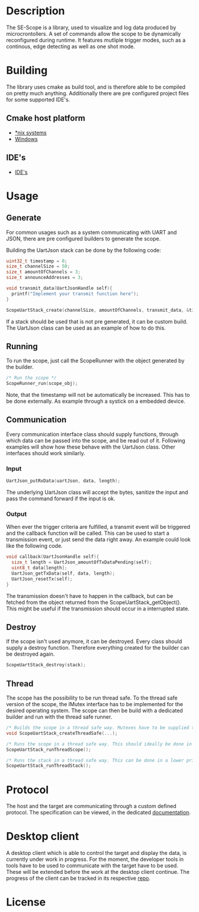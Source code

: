 # Description
The SE-Scope is a library, used to visualize and log data produced by microcrontollers. 
A set of commands allow the scope to be dynamically reconfigured during runtime.
It features mutliple trigger modes, such as a continous, edge detecting as well as one shot mode.
# Building
The library uses cmake as build tool, and is therefore able to be compiled on pretty much anything.
Additionally there are pre configured project files for some supported IDE's. 

## Cmake host platform
- [\*nix systems](https://bitbucket.org/sourceengineers/iot-scope-target/src/master/doc/build-nix.md)
- [Windows](https://bitbucket.org/sourceengineers/iot-scope-target/src/master/doc/build-windows.md)
## IDE's
- [IDE's](https://bitbucket.org/sourceengineers/iot-scope-target/src/master/doc/build-ide.md)
# Usage
## Generate
For common usages such as a system communicating with UART and JSON, there are pre configured 
builders to generate the scope. 

Building the UartJson stack can be done by the following code:
```c
uint32_t timestamp = 0;
size_t channelSize = 50;
size_t amountOfChannels = 3;
size_t announceAddresses = 3;

void transmit_data(UartJsonHandle self){
  printf("Implement your transmit function here");
}

ScopeUartStack_create(channelSize, amountOfChannels, transmit_data, &timestamp, announceAddresses);
```
If a stack should be used that is not pre generated, it can be custom build.
The UartJson class can be used as an example of how to do this.
## Running
To run the scope, just call the ScopeRunner with the object generated by the builder.
```c
/* Run the scope */
ScopeRunner_run(scope_obj);
```
Note, that the timestamp will not be automatically be increased. This has to be done externally.
As example through a systick on a embedded device.
## Communication
Every communication interface class should supply functions, through which data can be passed into the scope, and be read out of it.
Following examples will show how these behave with the UartJson class. Other interfaces should work similarly.
### Input
```c
UartJson_putRxData(uartJson, data, length);
```
The underlying UartJson class will accept the bytes, sanitize the input and pass the command forward if the input is ok.
### Output
When ever the trigger criteria are fulfilled, a transmit event will be triggered and the callback function will be called. This can be used to start a transmission event, or just send the data right away.
An example could look like the following code.
```c
void callback(UartJsonHandle self){
  size_t length = UartJson_amountOfTxDataPending(self);
  uint8_t data[length];
  UartJson_getTxData(self, data, length);
  UartJson_resetTx(self);  
}
```
The transmission doesn't have to happen in the callback, but can be fetched from 
the object returned from the ScopeUartStack_getObject(). This might be useful if the transmission should occur in a interrupted state.

## Destroy
If the scope isn't used anymore, it can be destroyed.
Every class should supply a destroy function. Therefore everything created for the builder can be destroyed again.
```c
ScopeUartStack_destroy(stack);
```

## Thread
The scope has the possibility to be run thread safe.
To the thread safe version of the scope, the IMutex interface has to be implemented for the desired operating system.
The scope can then be build with a dedicated builder and run with the thread safe runner.

```c
/* Builds the scope in a thread safe way. Mutexes have to be supplied to this function. */
void ScopeUartStack_createThreadSafe(...);

/* Runs the scope in a thread safe way. This should ideally be done in a high priority thread */
ScopeUartStack_runThreadScope();

/* Runs the stack in a thread safe way. This can be done in a lower priority thread */
ScopeUartStack_runThreadStack();
```
# Protocol
The host and the target are communicating through a custom defined protocol.
The specification can be viewed, in the dedicated [documentation](https://bitbucket.org/sourceengineers/iot-scope-doc/src/master/Protocol.md).
# Desktop client
A desktop client which is able to control the target and display the data, is currently under work in progress.
For the moment, the developer tools in tools have to be used to communicate with the target have to be used. These will be extended before the work at the desktop client continue.
The progress of the client can be tracked in its respective [repo](https://bitbucket.org/sourceengineers/iot-scope).
# License
